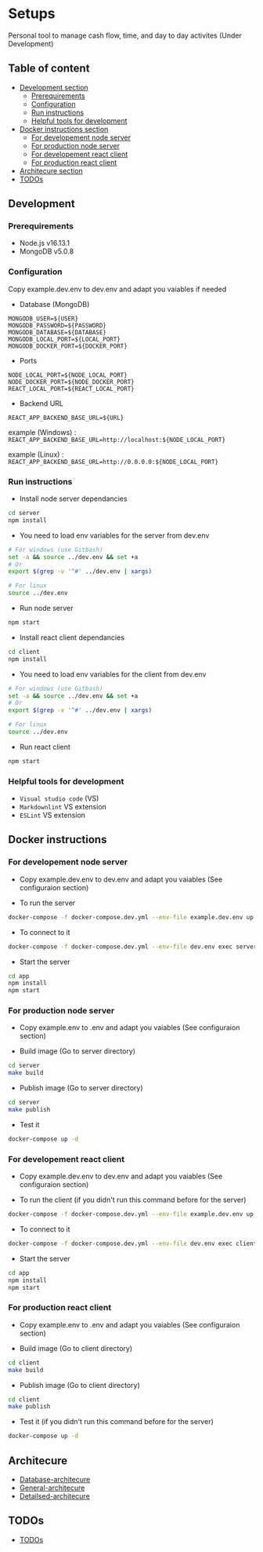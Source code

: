 # Setups

Personal tool to manage cash flow, time, and day to day activites (Under Development)

## Table of content

- [Development section](#development)
  - [Prerequirements](#prerequirements)
  - [Configuration](#configuration)
  - [Run instructions](#run-instructions)
  - [Helpful tools for development](#helpful-tools-for-development)
- [Docker instructions section](#docker-instructions)
  - [For developement node server](#for-developement-node-server)
  - [For production node server](#for-production-node-server)
  - [For developement react client](#for-developement-react-client)
  - [For production react client](#for-production-react-client)
- [Architecure section](#architecure)
- [TODOs](#todos)

## Development

### Prerequirements

- Node.js v16.13.1
- MongoDB v5.0.8

### Configuration

Copy example.dev.env to dev.env and adapt you vaiables if needed

- Database (MongoDB)

```env
MONGODB_USER=${USER}
MONGODB_PASSWORD=${PASSWORD}
MONGODB_DATABASE=${DATABASE}
MONGODB_LOCAL_PORT=${LOCAL_PORT}
MONGODB_DOCKER_PORT=${DOCKER_PORT}
```

- Ports

```env
NODE_LOCAL_PORT=${NODE_LOCAL_PORT}
NODE_DOCKER_PORT=${NODE_DOCKER_PORT}
REACT_LOCAL_PORT=${REACT_LOCAL_PORT}
```

- Backend URL

```env
REACT_APP_BACKEND_BASE_URL=${URL}
```

example (Windows) : `REACT_APP_BACKEND_BASE_URL=http://localhost:${NODE_LOCAL_PORT}`

example (Linux) : `REACT_APP_BACKEND_BASE_URL=http://0.0.0.0:${NODE_LOCAL_PORT}`

### Run instructions

- Install node server dependancies

```sh
cd server
npm install
```

- You need to load env variables for the server from dev.env

```sh
# For windows (use Gitbash)
set -a && source ../dev.env && set +a
# Or
export $(grep -v '^#' ../dev.env | xargs)

# For linux
source ../dev.env

```

- Run node server

```sh
npm start
```

- Install react client dependancies

```sh
cd client
npm install
```

- You need to load env variables for the client from dev.env

```sh
# For windows (use Gitbash)
set -a && source ../dev.env && set +a
# Or
export $(grep -v '^#' ../dev.env | xargs)

# For linux
source ../dev.env

```

- Run react client

```sh
npm start
```

### Helpful tools for development

- `Visual studio code` (VS)
- `Markdownlint` VS extension
- `ESLint` VS extension

## Docker instructions

### For developement node server

- Copy example.dev.env to dev.env and adapt you vaiables (See configuraion section)

- To run the server

```sh
docker-compose -f docker-compose.dev.yml --env-file example.dev.env up -d
```

- To connect to it

```sh
docker-compose -f docker-compose.dev.yml --env-file dev.env exec server /bin/bash
```

- Start the server

```sh
cd app
npm install
npm start
```

### For production node server

- Copy example.env to .env and adapt you vaiables (See configuraion section)

- Build image (Go to server directory)

```sh
cd server
make build
```

- Publish image (Go to server directory)

```sh
cd server
make publish
```

- Test it

```sh
docker-compose up -d
```

### For developement react client

- Copy example.dev.env to dev.env and adapt you vaiables (See configuraion section)

- To run the client (if you didn't run this command before for the server)

```sh
docker-compose -f docker-compose.dev.yml --env-file example.dev.env up -d
```

- To connect to it

```sh
docker-compose -f docker-compose.dev.yml --env-file dev.env exec client /bin/bash
```

- Start the server

```sh
cd app
npm install
npm start
```

### For production react client

- Copy example.env to .env and adapt you vaiables (See configuraion section)

- Build image (Go to client directory)

```sh
cd client
make build
```

- Publish image (Go to client directory)

```sh
cd client
make publish
```

- Test it (if you didn't run this command before for the server)

```sh
docker-compose up -d
```

## Architecure

- [Database-architecure](./docs/database_arch.drawio)
- [General-architecure](./docs/general_arch.drawio)
- [Detailsed-architecure](./docs/detailsed_arch.drawio)

## TODOs

- [TODOs](./docs/TODOs.md)
